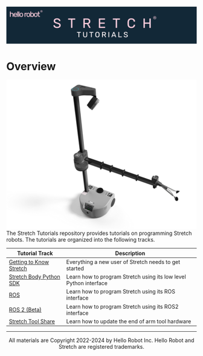 ![](./images/banner.png)
# Overview
![](./images/stretch_top_view.png)
The Stretch Tutorials repository provides tutorials on programming Stretch robots. The tutorials are organized into the following tracks.


| Tutorial Track                                         | Description                                                       |
|--------------------------------------------------------|-------------------------------------------------------------------|
| [Getting to Know Stretch](./getting_started/README.md) | Everything a new user of Stretch needs to get started             |
| [Stretch Body Python SDK](./stretch_body/README.md)               | Learn how to program Stretch using its low level Python interface |
| [ROS](./ros1/README.md)                                | Learn how to program Stretch using its ROS interface              |
| [ROS 2 (Beta)](./ros2/README.md)                       | Learn how to program Stretch using its ROS2 interface             |
| [Stretch Tool Share](./stretch_tool_share/README.md)   | Learn how to update the end of arm tool hardware                  |

------
<div align="center"> All materials are Copyright 2022-2024 by Hello Robot Inc. Hello Robot and Stretch are registered trademarks.</div>


